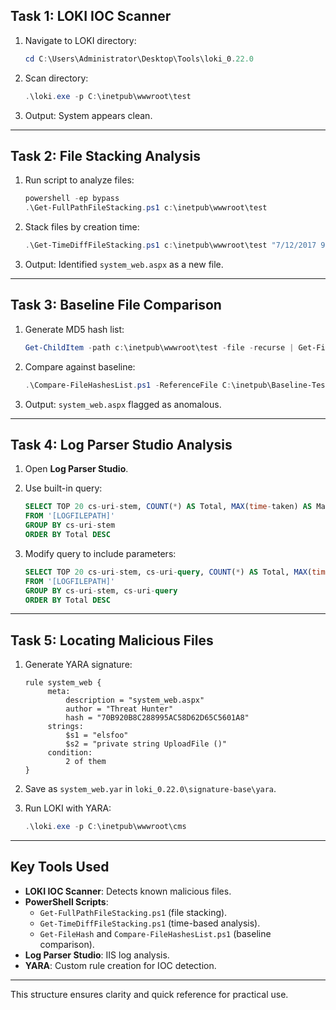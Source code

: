 ## **Task 1: LOKI IOC Scanner**

1. Navigate to LOKI directory:
    
    ```powershell
    cd C:\Users\Administrator\Desktop\Tools\loki_0.22.0
    ```
    
2. Scan directory:
    
    ```powershell
    .\loki.exe -p C:\inetpub\wwwroot\test
    ```
    
3. Output: System appears clean.

---

## **Task 2: File Stacking Analysis**

1. Run script to analyze files:
    
    ```powershell
    powershell -ep bypass
    .\Get-FullPathFileStacking.ps1 c:\inetpub\wwwroot\test
    ```
    
2. Stack files by creation time:
    
    ```powershell
    .\Get-TimeDiffFileStacking.ps1 c:\inetpub\wwwroot\test "7/12/2017 9:00am"
    ```
    
3. Output: Identified `system_web.aspx` as a new file.

---

## **Task 3: Baseline File Comparison**

1. Generate MD5 hash list:
    
    ```powershell
    Get-ChildItem -path c:\inetpub\wwwroot\test -file -recurse | Get-FileHash -Algorithm MD5 | Export-CSV c:\inetpub\MD5-Test.csv
    ```
    
2. Compare against baseline:
    
    ```powershell
    .\Compare-FileHashesList.ps1 -ReferenceFile C:\inetpub\Baseline-Test.csv -DifferenceFile C:\inetpub\MD5-Test.csv
    ```
    
3. Output: `system_web.aspx` flagged as anomalous.

---

## **Task 4: Log Parser Studio Analysis**

1. Open **Log Parser Studio**.
2. Use built-in query:
    
    ```sql
    SELECT TOP 20 cs-uri-stem, COUNT(*) AS Total, MAX(time-taken) AS MaxTime, AVG(time-taken) AS AvgTime
    FROM '[LOGFILEPATH]'
    GROUP BY cs-uri-stem
    ORDER BY Total DESC
    ```
    
3. Modify query to include parameters:
    
    ```sql
    SELECT TOP 20 cs-uri-stem, cs-uri-query, COUNT(*) AS Total, MAX(time-taken) AS MaxTime, AVG(time-taken) AS AvgTime
    FROM '[LOGFILEPATH]'
    GROUP BY cs-uri-stem, cs-uri-query
    ORDER BY Total DESC
    ```
    

---

## **Task 5: Locating Malicious Files**

1. Generate YARA signature:
    
    ```text
    rule system_web {
         meta:
             description = "system_web.aspx"
             author = "Threat Hunter"
             hash = "70B920B8C288995AC58D62D65C5601A8"
         strings:
             $s1 = "elsfoo"
             $s2 = "private string UploadFile ()"
         condition:
             2 of them
    }
    ```
    
2. Save as `system_web.yar` in `loki_0.22.0\signature-base\yara`.
3. Run LOKI with YARA:
    
    ```powershell
    .\loki.exe -p C:\inetpub\wwwroot\cms
    ```
    

---

## **Key Tools Used**

- **LOKI IOC Scanner**: Detects known malicious files.
- **PowerShell Scripts**:
    - `Get-FullPathFileStacking.ps1` (file stacking).
    - `Get-TimeDiffFileStacking.ps1` (time-based analysis).
    - `Get-FileHash` and `Compare-FileHashesList.ps1` (baseline comparison).
- **Log Parser Studio**: IIS log analysis.
- **YARA**: Custom rule creation for IOC detection.

---

This structure ensures clarity and quick reference for practical use.